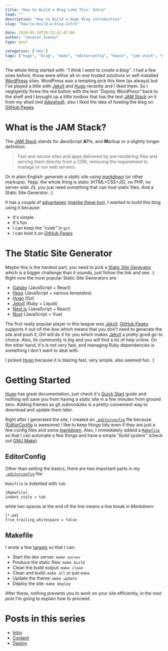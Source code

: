 ```yaml
---
title: "How to Build a Blog Like This: Intro"
lead: ""
description: "How to Build a Hugo Blog introduction"
slug: "how-to-build-a-blog-intro"

date: 2020-05-18T20:52:42-07:00
author: "Jonatan Ivanov"
type: post

categories: ["dev"]
tags: ["hugo", "blog", "make", "editorconfig", "howto", "jam-stack", "git", "github", "github-pages"]
---
```


The whole thing started with: *"I think I want to create a blog"*. I had a few ones before, those were either all-in-one hosted solutions or self-installed [WordPress](https://wordpress.org/) sites. WordPress was a tempting pick this time (as always) but I've played a little with [Jekyll](https://jekyllrb.com/) and [Hugo](https://gohugo.io/) recently and I liked them. So I negligently threw the red button with the text *"Deploy WordPress"* back to the shelf and I brought up a little toolbox that has the text [JAM Stack](https://jamstack.org/) on it from my shed (not [*bikeshed*](https://www.freebsd.org/doc/en_US.ISO8859-1/articles/mailing-list-faq/bikeshed.html)), also I liked the idea of hosting the blog on [GitHub Pages](https://pages.github.com/).
<!--more-->

# What is the JAM Stack?

The [JAM Stack](https://jamstack.org/) stands for **J**avaScript **A**PIs, and **M**arkup or a slightly longer definition:

>Fast and secure sites and apps delivered by pre-rendering files and serving them directly from a CDN, removing the requirement to manage or run web servers.

Or in plain English: *generate a static site using [markdown](https://daringfireball.net/projects/markdown/)* (or other markups). Yepp, the whole thing is static (HTML+CSS+JS), no PHP, no server-side JS, you just need something that can host static files. And a Static Site Generator. :)

It has a couple of [advantages](https://jamstack.org/) ([maybe these too](https://jamstack.org/best-practices/)), I wanted to build this blog using it because:

- It's simple
- It's fun
- I can keep the *"code"* in `git`
- I can host it on [GitHub Pages](https://pages.github.com/)

# The Static Site Generator

Maybe this is the hardest part, you need to pick a [Static Site Generator](https://www.staticgen.com/) which is a bigger challenge than it sounds, just follow the link and see. :)
Right now the most popular Static Site Generators are:
- [Gatsby](https://www.gatsbyjs.org/) (JavaScript + React)
- [Hexo](https://hexo.io/) (JavaScript + various templates)
- [Hugo](https://gohugo.io/) (Go)
- [Jekyll](https://jekyllrb.com/) (Ruby + Liquid)
- [Next.js](https://nextjs.org/) (JavaScript + React)
- [Nuxt](https://nuxtjs.org/) (JavaScript + Vue)

The first really popular player in this league was [Jekyll](https://jekyllrb.com/). [GitHub Pages](https://pages.github.com/) supports it out-of-the-box which means that you don't need to generate the site and push it, GH will do it for you which makes [Jekyll](https://jekyllrb.com/) a pretty good go-to choice. Also, its community is big and you will find a lot of help online.
On the other hand, it's is not very fast, and managing Ruby dependencies is something I don't want to deal with.

I picked [Hugo](https://gohugo.io/) because it is blazing fast, very simple, also seemed fun. :)

# Getting Started

[Hugo](https://gohugo.io/) has great documentation, just check it's [Quick Start](https://gohugo.io/getting-started/quick-start/) guide and nothing will save you from having a static site in a few minutes from ground zero.
Adding themes as git submodules is a pretty convenient way to download and update them later.

Right after I generated the site, I created an [`.editorconfig`](https://github.com/jonatan-ivanov/develotters-blog/blob/85a55fae2d24a9b7819fe2829c8eb3d395c9af49/.editorconfig) file because ([EditorConfig](https://editorconfig.org/) is awesome) I like to keep things tidy even if they are just a few config files and some [markdown](https://daringfireball.net/projects/markdown/). Also, I immediately added a [`Makefile`](https://github.com/jonatan-ivanov/develotters-blog/blob/5cb856df20cea406008be8e68fa955dd0f246ba9/Makefile) so that I can automate a few things and have a simple *"build system"* (check out [GNU Make](https://www.gnu.org/software/make/)).

## EditorConfig

Other than setting the basics, there are two important parts in my [`.editorconfig`](https://github.com/jonatan-ivanov/develotters-blog/blob/85a55fae2d24a9b7819fe2829c8eb3d395c9af49/.editorconfig) file:

`Makefile` is indented with `tab`:
```
[Makefile]
indent_style = tab
```

while two spaces at the end of the line means a line break in *Markdown*:
```
[*.md]
trim_trailing_whitespace = false
```

## Makefile

I wrote a few [targets](https://github.com/jonatan-ivanov/develotters-blog/blob/5cb856df20cea406008be8e68fa955dd0f246ba9/Makefile) so that I can:

- Start the dev server: `make server`
- Produce the static files: `make build`
- Clean the build output: `make clean`
- Clean and build: `make all` or just `make`
- Update the theme: `make update`
- Deploy the site: `make deploy`

After these, nothing prevents you to work on your site efficiently, in the next post I'm going to explain how to proceed.

# Posts in this series

- [Intro](/posts/how-to-build-a-blog-intro/)
- [Content](/posts/how-to-build-a-blog-content/)
- [Deploy](/posts/how-to-build-a-blog-deploy/)
